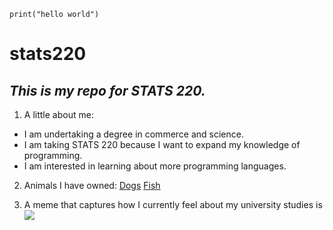 `print("hello world")`
# **stats220**
## *This is my repo for STATS 220.*

1. A little about me:
* I am undertaking a degree in commerce and science.
* I am taking STATS 220 because I want to expand my knowledge of programming.
* I am interested in learning about more programming languages.

2. Animals I have owned:
[Dogs](https://www.purina.co.nz/find-a-pet/dog-breeds/german-spitz-mittel)
[Fish](https://www.hollywoodfishfarm.co.nz/product/fighter-male-crowntail/)

3. A meme that captures how I currently feel about my university studies is ![](https://c.tenor.com/no31wibymgUAAAAC/tenor.gif)



